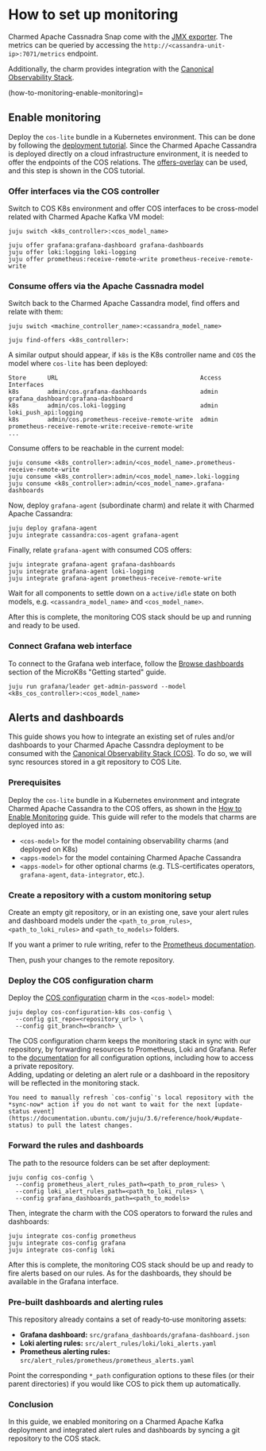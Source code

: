 # How to set up monitoring

Charmed Apache Cassnadra Snap come with the [JMX exporter](https://github.com/prometheus/jmx_exporter/).
The metrics can be queried by accessing the `http://<cassandra-unit-ip>:7071/metrics` endpoint.

Additionally, the charm provides integration with the [Canonical Observability Stack](https://charmhub.io/topics/canonical-observability-stack).

(how-to-monitoring-enable-monitoring)=
## Enable monitoring

Deploy the `cos-lite` bundle in a Kubernetes environment. This can be done by following the
[deployment tutorial](https://charmhub.io/topics/canonical-observability-stack/tutorials/install-microk8s).
Since the Charmed Apache Cassandra is deployed directly on a cloud infrastructure environment, it is needed to offer the endpoints of the COS relations.
The [offers-overlay](https://github.com/canonical/cos-lite-bundle/blob/main/overlays/offers-overlay.yaml)
can be used, and this step is shown in the COS tutorial.

### Offer interfaces via the COS controller

Switch to COS K8s environment and offer COS interfaces to be cross-model related with Charmed Apache Kafka VM model:

```shell
juju switch <k8s_controller>:<cos_model_name>

juju offer grafana:grafana-dashboard grafana-dashboards
juju offer loki:logging loki-logging
juju offer prometheus:receive-remote-write prometheus-receive-remote-write
```

### Consume offers via the Apache Cassnadra model

Switch back to the Charmed Apache Cassandra model, find offers and relate with them:

```shell
juju switch <machine_controller_name>:<cassandra_model_name>

juju find-offers <k8s_controller>:
```

A similar output should appear, if `k8s` is the K8s controller name and `COS` the model where `cos-lite` has been deployed:

```shell
Store      URL                                        Access  Interfaces
k8s        admin/cos.grafana-dashboards               admin   grafana_dashboard:grafana-dashboard
k8s        admin/cos.loki-logging                     admin   loki_push_api:logging
k8s        admin/cos.prometheus-receive-remote-write  admin   prometheus-receive-remote-write:receive-remote-write
...
```

Consume offers to be reachable in the current model:

```shell
juju consume <k8s_controller>:admin/<cos_model_name>.prometheus-receive-remote-write
juju consume <k8s_controller>:admin/<cos_model_name>.loki-logging
juju consume <k8s_controller>:admin/<cos_model_name>.grafana-dashboards
```

Now, deploy `grafana-agent` (subordinate charm) and relate it with Charmed Apache Cassandra:

```shell
juju deploy grafana-agent
juju integrate cassandra:cos-agent grafana-agent
```

Finally, relate `grafana-agent` with consumed COS offers:

```shell
juju integrate grafana-agent grafana-dashboards
juju integrate grafana-agent loki-logging
juju integrate grafana-agent prometheus-receive-remote-write
```

Wait for all components to settle down on a `active/idle` state on both models, e.g. `<cassandra_model_name>` and `<cos_model_name>`.

After this is complete, the monitoring COS stack should be up and running and ready to be used.

### Connect Grafana web interface

To connect to the Grafana web interface, follow the [Browse dashboards](https://charmhub.io/topics/canonical-observability-stack/tutorials/install-microk8s?_ga=2.201254254.1948444620.1704703837-757109492.1701777558#heading--browse-dashboards) section of the MicroK8s "Getting started" guide.

```shell
juju run grafana/leader get-admin-password --model <k8s_cos_controller>:<cos_model_name>
```

## Alerts and dashboards

This guide shows you how to integrate an existing set of rules and/or dashboards to your Charmed Apache Cassndra deployment to be consumed with the [Canonical Observability Stack (COS)](https://charmhub.io/topics/canonical-observability-stack).
To do so, we will sync resources stored in a git repository to COS Lite.

### Prerequisites

Deploy the `cos-lite` bundle in a Kubernetes environment and integrate Charmed Apache Cassandra to the COS offers, as shown in the [How to Enable Monitoring](how-to-monitoring-enable-monitoring) guide.
This guide will refer to the models that charms are deployed into as:

* `<cos-model>` for the model containing observability charms (and deployed on K8s)
* `<apps-model>` for the model containing Charmed Apache Cassandra
* `<apps-model>` for other optional charms (e.g. TLS-certificates operators, `grafana-agent`, `data-integrator`, etc.).

### Create a repository with a custom monitoring setup

Create an empty git repository, or in an existing one, save your alert rules and dashboard models under the `<path_to_prom_rules>`, `<path_to_loki_rules>` and `<path_to_models>` folders.

If you want a primer to rule writing, refer to the [Prometheus documentation](https://prometheus.io/docs/prometheus/latest/configuration/alerting_rules/).  

Then, push your changes to the remote repository.

### Deploy the COS configuration charm

Deploy the [COS configuration](https://charmhub.io/cos-configuration-k8s) charm in the `<cos-model>` model:

```shell
juju deploy cos-configuration-k8s cos-config \
  --config git_repo=<repository_url> \
  --config git_branch=<branch> \
```

The COS configuration charm keeps the monitoring stack in sync with our repository, by forwarding resources to Prometheus, Loki and Grafana.
Refer to the [documentation](https://charmhub.io/cos-configuration-k8s/configure) for all configuration options, including how to access a private repository.  
Adding, updating or deleting an alert rule or a dashboard in the repository will be reflected in the monitoring stack.

```{note}
You need to manually refresh `cos-config`'s local repository with the *sync-now* action if you do not want to wait for the next [update-status event](https://documentation.ubuntu.com/juju/3.6/reference/hook/#update-status) to pull the latest changes.
```

### Forward the rules and dashboards

The path to the resource folders can be set after deployment:

```shell
juju config cos-config \
  --config prometheus_alert_rules_path=<path_to_prom_rules> \
  --config loki_alert_rules_path=<path_to_loki_rules> \
  --config grafana_dashboards_path=<path_to_models>
```

Then, integrate the charm with the COS operators to forward the rules and dashboards:

```shell
juju integrate cos-config prometheus
juju integrate cos-config grafana
juju integrate cos-config loki
```

After this is complete, the monitoring COS stack should be up and ready to fire alerts based on our rules. As for the dashboards, they should be available in the Grafana interface.

### Pre‑built dashboards and alerting rules

This repository already contains a set of ready‑to‑use monitoring assets:

* **Grafana dashboard:** `src/grafana_dashboards/grafana-dashboard.json`
* **Loki alerting rules:** `src/alert_rules/loki/loki_alerts.yaml`
* **Prometheus alerting rules:** `src/alert_rules/prometheus/prometheus_alerts.yaml`

Point the corresponding `*_path` configuration options to these files (or their parent directories) if you would like COS to pick them up automatically.

### Conclusion

In this guide, we enabled monitoring on a Charmed Apache Kafka deployment and integrated alert rules and dashboards by syncing a git repository to the COS stack.
